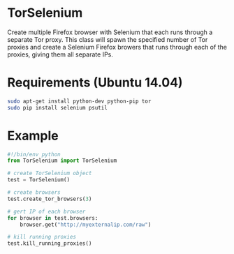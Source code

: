 # TorSelenium
Create multiple Firefox browser with Selenium that each runs through a separate Tor proxy. This class will spawn the specified number of Tor proxies and create a Selenium Firefox browers that runs through each of the proxies, giving them all separate IPs.

# Requirements (Ubuntu 14.04)
```bash
sudo apt-get install python-dev python-pip tor
sudo pip install selenium psutil
```

# Example
```python
#!/bin/env python
from TorSelenium import TorSelenium

# create TorSelenium object
test = TorSelenium()

# create browsers
test.create_tor_browsers(3)

# gert IP of each browser
for browser in test.browsers:
	browser.get("http://myexternalip.com/raw")

# kill running proxies
test.kill_running_proxies()
```

